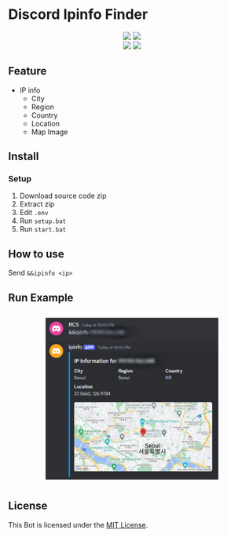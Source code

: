 # Discord Ipinfo Finder

<div align="center">
    <img src="https://img.shields.io/github/languages/top/RealRCS/Discord_Ipinfo_Finder?color=%23000000">
    <img src="https://img.shields.io/github/stars/RealRCS/Discord_Ipinfo_Finder?color=%23000000&logoColor=%23000000">
    <br>
    <img src="https://img.shields.io/github/commit-activity/w/RealRCS/Discord_Ipinfo_Finder?color=%23000000"> 
    <img src="https://img.shields.io/github/last-commit/RealRCS/Discord_Ipinfo_Finder?color=%23000000&logoColor=%23000000">
</div>

## Feature
- IP info
    - City
    - Region
    - Country
    - Location
    - Map Image

## Install

### Setup
1. Download source code zip
2. Extract zip
3. Edit `.env`
4. Run `setup.bat`
5. Run `start.bat`

## How to use
Send `&&ipinfo <ip>`

## Run Example
<div align="center">
    <img style="border-radius: 15px; display: block; margin-left: auto; margin-right: auto; margin-bottom:20px;" width="70%" src="img/img0.png"></img>
</div>

## License

This Bot is licensed under the <a href="https://mit-license.org/">MIT License</a>.
